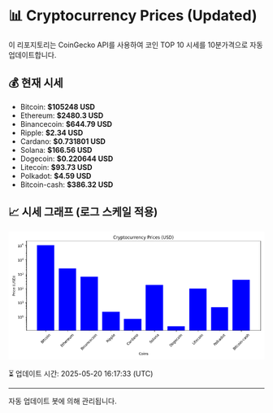 
# 📊 Cryptocurrency Prices (Updated)

이 리포지토리는 CoinGecko API를 사용하여 코인 TOP 10 시세를 10분가격으로 자동 업데이트합니다.

## 💰 현재 시세
- Bitcoin: **$105248 USD**
- Ethereum: **$2480.3 USD**
- Binancecoin: **$644.79 USD**
- Ripple: **$2.34 USD**
- Cardano: **$0.731801 USD**
- Solana: **$166.56 USD**
- Dogecoin: **$0.220644 USD**
- Litecoin: **$93.73 USD**
- Polkadot: **$4.59 USD**
- Bitcoin-cash: **$386.32 USD**

## 📈 시세 그래프 (로그 스케일 적용)
![Crypto Prices](crypto_prices.png)

⏳ 업데이트 시간: 2025-05-20 16:17:33 (UTC)

---
자동 업데이트 봇에 의해 관리됩니다.
